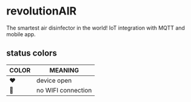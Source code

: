 # revolutionAIR

The smartest air disinfector in the world! IoT integration with MQTT and mobile app.

## status colors

COLOR           |   MEANING
-------------   |   -------------
:heart:         |   device open
:yellow_heart:  |   no WIFI connection
